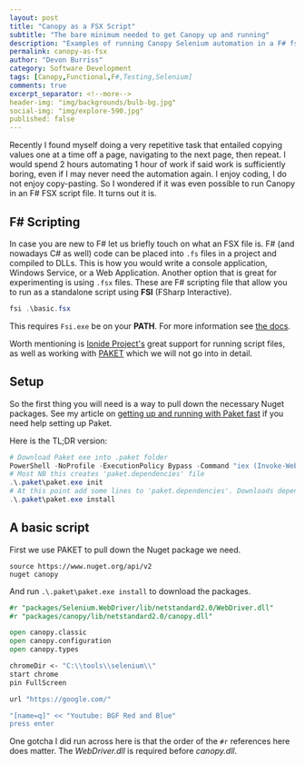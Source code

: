 ```yaml
---
layout: post
title: "Canopy as a FSX Script"
subtitle: "The bare minimum needed to get Canopy up and running"
description: "Examples of running Canopy Selenium automation in a F# fsx script file"
permalink: canopy-as-fsx
author: "Devon Burriss"
category: Software Development
tags: [Canopy,Functional,F#,Testing,Selenium]
comments: true
excerpt_separator: <!--more-->
header-img: "img/backgrounds/bulb-bg.jpg"
social-img: "img/explore-590.jpg"
published: false
---
```

Recently I found myself doing a very repetitive task that entailed copying values one at a time off a page, navigating to the next page, then repeat. I would spend 2 hours automating 1 hour of work if said work is sufficiently boring, even if I may never need the automation again. I enjoy coding, I do not enjoy copy-pasting. So I wondered if it was even possible to run Canopy in an F# FSX script file. It turns out it is.
<!--more-->

## F# Scripting

In case you are new to F# let us briefly touch on what an FSX file is. F# (and nowadays C# as well) code can be placed into `.fs` files in a project and compiled to DLLs. This is how you would write a console application, Windows Service, or a Web Application. Another option that is great for experimenting is using `.fsx` files. These are F# scripting file that allow you to run as a standalone script using **FSI** (FSharp Interactive).

```powershell
fsi .\basic.fsx
```

This requires `Fsi.exe` be on your **PATH**. For more information see [the docs](https://docs.microsoft.com/en-us/dotnet/fsharp/tutorials/fsharp-interactive/).

Worth mentioning is [Ionide Project's](http://ionide.io/) great support for running script files, as well as working with [PAKET](https://fsprojects.github.io/Paket/) which we will not go into in detail.

## Setup

So the first thing you will need is a way to pull down the necessary Nuget packages. See my article on [getting up and running with Paket fast](/up-and-running-with-paket) if you need help setting up Paket.

Here is the TL;DR version:

```powershell
# Download Paket exe into .paket folder
PowerShell -NoProfile -ExecutionPolicy Bypass -Command "iex (Invoke-WebRequest 'https://gist.githubusercontent.com/dburriss/b4075863873b5871d34e32ab1ae42baa/raw/b09c0b3735ef2392dcb3b1be5df0ca109b70d24e/Install-Paket.ps1')"
# Most NB this creates 'paket.dependencies' file
.\.paket\paket.exe init
# At this point add some lines to 'paket.dependencies'. Downloads dependencies.
.\.paket\paket.exe install
```

## A basic script

First we use PAKET to pull down the Nuget package we need.

```text
source https://www.nuget.org/api/v2
nuget canopy
```

And run `.\.paket\paket.exe install` to download the packages.

```fsharp
#r "packages/Selenium.WebDriver/lib/netstandard2.0/WebDriver.dll"
#r "packages/canopy/lib/netstandard2.0/canopy.dll"

open canopy.classic
open canopy.configuration
open canopy.types

chromeDir <- "C:\\tools\\selenium\\"
start chrome
pin FullScreen

url "https://google.com/"

"[name=q]" << "Youtube: BGF Red and Blue"
press enter
```

One gotcha I did run across here is that the order of the `#r` references here does matter. The *WebDriver.dll* is required before *canopy.dll*.